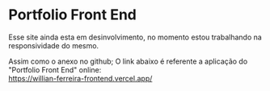 # Portfolio Front End
  Esse site ainda esta em desinvolvimento, no momento estou trabalhando na responsividade do mesmo.
  
  Assim como o anexo no github;
  O link abaixo é referente a aplicação do "Portfolio Front End" online:  
  https://willian-ferreira-frontend.vercel.app/
